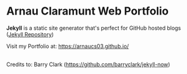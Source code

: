 # Arnau Claramunt Web Portfolio

**Jekyll** is a static site generator that's perfect for GitHub hosted blogs ([Jekyll Repository](https://github.com/jekyll/jekyll))

Visit my Portfolio at:
https://arnaucs03.github.io/ <br><br>

Credits to: Barry Clark (https://github.com/barryclark/jekyll-now)


